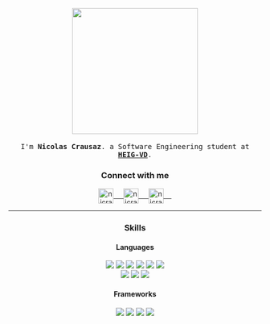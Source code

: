 <p align="center">
  <img src="https://camo.githubusercontent.com/8bf6f6d78abc81fcf9c49f10649423e73ea44bc248e83aaae8759d401c829a84/68747470733a2f2f70687973696373677572756b756c2e66696c65732e776f726470726573732e636f6d2f323031392f30322f6368617261637465722d312e676966" width="250px">
  <br><br>
  <samp>
    I'm <b>Nicolas Crausaz</b>. a Software Engineering student at <a href="https://heig-vd.ch/"><b>HEIG-VD</b></a>.
  </samp>
</p>
  <div align="center">
    <h3 align="center">Connect with me</h3>
  <p align="center">
    <a href="https://crausaz.click" target="blank">
    <img align="center" alt="nicrausaz's website" width="30px" src="https://png.pngtree.com/png-vector/20190319/ourmid/pngtree-vector-web-icon-png-image_848026.jpg" /> &nbsp; &nbsp;
   </a>
   <a href="https://www.linkedin.com/in/nicolas-crausaz-861876104/" target="blank">
    <img align="center" alt="nicrausaz's LinkedIn" width="30px" src="https://www.vectorlogo.zone/logos/linkedin/linkedin-icon.svg" /> &nbsp; &nbsp;
   </a>
   <a href="https://www.instagram.com/nicrausaz/" target="blank">
    <img align="center" alt="nicrausaz's Instagram" width="30px" src="https://www.vectorlogo.zone/logos/instagram/instagram-icon.svg" /> &nbsp; &nbsp;
   </a>
  </p>
 </div>
<hr>
<div align="center">
    <h3 align="center">Skills</h3>
  <h4> Languages </h4>
<span> 
  <img src="https://img.shields.io/badge/JavaScript-F7DF1E?style=for-the-badge&logo=javascript&logoColor=black">
  <img src="https://img.shields.io/badge/TypeScript-00599C?style=for-the-badge&logo=typescript&logoColor=white">
  <img src="https://img.shields.io/badge/Java-ED8B00?style=for-the-badge&logo=java&logoColor=white">
  <img src="https://img.shields.io/badge/C%2B%2B-00599C?style=for-the-badge&logo=c%2B%2B&logoColor=white">
  <img src="https://img.shields.io/badge/Go-1572B6?style=for-the-badge&logo=go&logoColor=white">
  <img src="https://img.shields.io/badge/Rust-9a4f2c?style=for-the-badge&logo=rust&logoColor=white">
  <br />
  <img src="https://img.shields.io/badge/PHP-777BB4?style=for-the-badge&logo=php&logoColor=white">
  <img src="https://img.shields.io/badge/HTML5-E34F26?style=for-the-badge&logo=html5&logoColor=white">
  <img src="https://img.shields.io/badge/CSS3-1572B6?style=for-the-badge&logo=css3&logoColor=white">
  

</span>

<h4> Frameworks </h4>
<span>
  <img src="https://img.shields.io/badge/Vue.js-42b883?style=for-the-badge&logo=vuejs&logoColor=white">
  <img src="https://img.shields.io/badge/React-20232A?style=for-the-badge&logo=react&logoColor=61DAFB">
  <img src="https://img.shields.io/badge/Laravel-FF2D20?style=for-the-badge&logo=laravel&logoColor=white">
  <img src="https://img.shields.io/badge/TailwindCSS-0ea4e9?style=for-the-badge&logo=tailwindcss&logoColor=white">
</span>
 </div>
